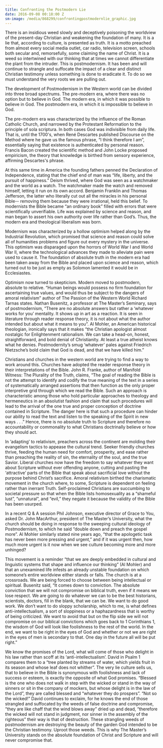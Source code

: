 ```yaml
---
title: Confronting the Postmodern Lie
date: 2016-09-08 00:18:00 Z
sm-image: /media/868299/confrontingpostmodernlie_graphic.jpg
---
```


There is an insidious weed slowly and deceptively poisoning the worldview of the present-day Christian and weakening the foundation of many. It is a lie that, according to culture, is presented as truth. It is a motto preached from almost every social media outlet, car radio, television screen, schools both secular and, remorsefully, some claiming the name of Christ. It is a weed so intertwined with our thinking that at times we cannot differentiate the plant from the intruder. This is postmodernism. It has been and will continue to strangle and suffocate the impact of a clear and distinct Christian testimony unless something is done to eradicate it. To do so we must understand the very roots we are pulling out.

The development of Postmodernism in the Western world can be divided into three broad spectrums. The pre-modern era, where there was no option but to believe in God. The modern era, in which it was possible to believe in God. The postmodern era, in which it is impossible to believe in God.

The pre-modern era was characterized by the influence of the Roman Catholic Church, and narrowed by the Protestant Reformation to the principle of sola scriptura. In both cases God was indivisible from daily life. That is, until the 1700's, when René Descartes published Discourse on the Method where he gave us the famous phrase, “I think therefore I am”, essentially saying that existence is authenticated by personal reason. Francis Bacon created the scientific method and John Locke proposed empiricism, the theory that knowledge is birthed from sensory experience, affirming Descartes's phrase.

At this same time in America the founding fathers penned the Declaration of Independence, stating that the chief end of man was “life, liberty, and the pursuit of happiness.” Deism thrived, where God was seen as a watchmaker and the world as a watch. The watchmaker made the watch and removed himself, letting it run on its own accord. Benjamin Franklin and Thomas Jefferson, the latter who literally cut out all the miracles in his personal Bible-- removing them because they were irrational, held this belief. To modernists the Bible became “an ordinary book” filled with errors that were scientifically unverifiable. Life was explained by science and reason, and man began to assert his own authority over life rather than God’s. Thus, the modern era and theological liberalism was born.

Modernism was characterized by a hollow optimism helped along by the Industrial Revolution, which promised that science and reason could solve all of humanities problems and figure out every mystery in the universe. This optimism was disparaged upon the horrors of World War I and World War II, where the technological advances they made to alleviate pain were used to cause it. The foundation of absolute truth in the modern era had been taken away from the Bible and placed upon science and reason, which turned out to be just as empty as Solomon lamented it would be in Ecclesiastes.

Optimism now turned to skepticism. Modern moved to postmodern, absolute to relative. “Human beings would possess no firm foundation for ascertaining true values, and would thus be subject to the dangers of amoral relativism” author of The Passion of the Western World Richard Tarnas states. Nathan Busenitz, a professor at The Master’s Seminary, says of postmodernism, “There are no absolute answers but rather a ‘whatever works for you’ mentality. It shows up in art as a reaction. It is seen in literature through reader response theory, it is not about what the author intended but about what it means to you”. Al Mohler, an American historical theologian, ironically says that it makes “the Christian apologist almost nostalgic for Enlightenment rationalism. We can take a head-on, honest, straightforward, and bold denial of Christianity. At least a true atheist knows what he denies. Postmodernity’s smug ‘whatever’ pales against Friedrich Nietzsche’s bold claim that God is dead, and that we have killed him.”

Christians and churches in the western world are trying to find a way to work around this. Churches have adopted the reader response theory in their interpretations of the Bible. John R. Franke, author of Manifold Witness: The Plurality of the Truth, claims, “The goal of reading the Bible is not the attempt to identify and codify the true meaning of the text in a series of systematically arranged assertions that then function as the only proper interpretive grid through which we read the Bible. Such an approach is characteristic among those who hold particular approaches to theology and hermeneutics in an absolutist fashion and claim that such procedures will lead to the arrival of the one true and proper conception of doctrine contained in Scripture. The danger here is that such a procedure can hinder our ability to read the text and listen to the speaking of the Spirit in new ways . . .” Hence, there is no absolute truth to Scripture and therefore no accountability or commonality to what Christians doctrinally believe or how they should act.

In ‘adapting’ to relativism, preachers across the continent are molding their evangelism tactics to appease the cultural trend. Seeker friendly churches thrive, feeding the human need for comfort, prosperity, and ease rather than preaching the reality of sin, the eternality of the soul, and the true Savior. Liberal churches now have the freedom to say whatever they want about Scripture without ever offending anyone, cutting and pasting the ‘attractive’ parts of the Bible that speak about sacrificial love without the purpose behind Christ’s sacrifice. Amoral relativism birthed the charismatic movement in the church where, to some, Scripture is dependent on feeling rather than inerrant Truth. Self-proclaimed Christians are succumbing to societal pressure so that when the Bible lists homosexuality as a “shameful lust”, “unnatural”, and “evil,” they negate it because the validity of the Bible has been usurped.

In a recent Q & A session Phil Johnson, executive director of Grace to You, asked Dr. John MacArthur, president of The Master’s University, what the church should be doing in response to the sweeping cultural ideology of Postmodernism, to which he said “double down and preach the gospel more”. Al Mohler similarly stated nine years ago, “that the apologetic task has never been more pressing and urgent,” and if it was urgent then, how much more urgent is it now when we see culture becoming more and more unhinged?

This movement is a reminder “that we are deeply embedded in cultural and linguistic systems that shape and influence our thinking” (Al Mohler) and that an unexamined life infests an already unstable foundation on which someone’s entire worldview either stands or falls. The church is at a crossroads. We are being forced to choose between being intellectual or spiritual. Busenitz said, “It comes down to conviction. The absolute conviction that we will not compromise on biblical truth, even if it means we lose respect. We are going to do whatever we can to be the best historians, scientists, doctors, fill in the blank, that we can be. We want to do good work. We don’t want to do sloppy scholarship, which to me, is what defines anti-intellectualism, a sort of sloppiness or a haphazardness that is worthy of being criticized. We want to avoid that but on the flip side we will not compromise on our biblical convictions which goes back to 1 Corinthians 1, the wisdom of God will look like foolishness to the rest of the world. In the end, we want to be right in the eyes of God and whether or not we are right in the eyes of men is secondary to that. One day in the future all will be put right.”

We know the promises of the Lord, what will come of those who delight in his law rather than scoff at its ‘anti-intellectualism’. David in Psalm 1 compares them to a “tree planted by streams of water, which yields fruit in its season and whose leaf does not whither”. The very lie culture sells us, that to believe in the Bible is synonymous with foolishness and lack of success or esteem, is exactly the opposite of what God promises. “Blessed is the one who does not walk in step with the wicked or stand in the way of sinners or sit in the company of mockers, but whose delight is in the law of the Lord”, they are called blessed and “whatever they do prospers”. “Not so the wicked!” David continues to exclaim, for he knows the end of those strangled and suffocated by the weeds of false doctrine and compromise, “they are like chaff that the wind blows away” dried up and dead, “therefore the wicked will not stand in judgment, nor sinner in the assembly of the righteous” their way is that of destruction. These strangling weeds of postmodernism are destroying the beauty of the garden God intended to be the Christian testimony. Uproot those weeds. This is why The Master’s University stands on the absolute foundation of Christ and Scripture and will never compromise that.
